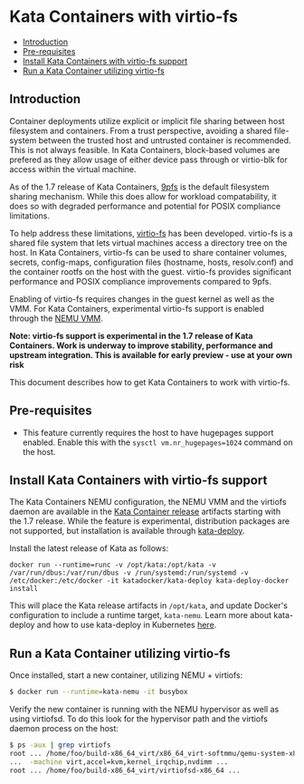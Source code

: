 # Kata Containers with virtio-fs

- [Introduction](#introduction)
- [Pre-requisites](#pre-requisites)
- [Install Kata Containers with virtio-fs support](#install-kata-containers-with-virtio-fs-support)
- [Run a Kata Container utilizing virtio-fs](#run-a-kata-container-utilizing-virtio-fs)

## Introduction

Container deployments utilize explicit or implicit file sharing between host filesystem and containers. From a trust perspective, avoiding a shared file-system between the trusted host and untrusted container is recommended. This is not always feasible. In Kata Containers, block-based volumes are prefered as they allow usage of either device pass through or virtio-blk for access within the virtual machine.

As of the 1.7 release of Kata Containers, [9pfs](https://www.kernel.org/doc/Documentation/filesystems/9p.txt) is the default filesystem sharing mechanism. While this does allow for workload compatability, it does so with degraded performance and potential for POSIX compliance limitations.

To help address these limitations, [virtio-fs](https://virtio-fs.gitlab.io/) has been developed. virtio-fs is a shared file system that lets virtual machines access a directory tree on the host. In Kata Containers, virtio-fs can be used to share container volumes, secrets, config-maps, configuration files (hostname, hosts, resolv.conf) and the container rootfs on the host with the guest.  virtio-fs provides significant performance and POSIX compliance improvements compared to 9pfs.

Enabling of virtio-fs requires changes in the guest kernel as well as the VMM. For Kata Containers, experimental virtio-fs support is enabled through the [NEMU VMM](https://github.com/intel/nemu).

**Note: virtio-fs support is experimental in the 1.7 release of Kata Containers. Work is underway to improve stability, performance and upstream integration. This is available for early preview - use at your own risk**

This document describes how to get Kata Containers to work with virtio-fs.

## Pre-requisites

* This feature currently requires the host to have hugepages support enabled. Enable this with the `sysctl vm.nr_hugepages=1024` command on the host.

## Install Kata Containers with virtio-fs support

The Kata Containers NEMU configuration, the NEMU VMM and the virtiofs daemon are available in the [Kata Container release](https://github.com/kata-containers/runtime/releases) artifacts starting with the 1.7 release. While the feature is experimental, distribution packages are not supported, but installation is available through [kata-deploy](https://github.com/kata-containers/packaging/tree/master/kata-deploy).

Install the latest release of Kata as follows:
```
docker run --runtime=runc -v /opt/kata:/opt/kata -v /var/run/dbus:/var/run/dbus -v /run/systemd:/run/systemd -v /etc/docker:/etc/docker -it katadocker/kata-deploy kata-deploy-docker install
```

This will place the Kata release artifacts in `/opt/kata`, and update Docker's configuration to include a runtime target, `kata-nemu`. Learn more about kata-deploy and how to use kata-deploy in Kubernetes [here](https://github.com/kata-containers/packaging/tree/master/kata-deploy#kubernetes-quick-start).


## Run a Kata Container utilizing virtio-fs

Once installed, start a new container, utilizing NEMU + virtiofs:
```bash
$ docker run --runtime=kata-nemu -it busybox
```

Verify the new container is running with the NEMU hypervisor as well as using virtiofsd. To do this look for the hypervisor path and the virtiofs daemon process on the host:
```bash
$ ps -aux | grep virtiofs
root ... /home/foo/build-x86_64_virt/x86_64_virt-softmmu/qemu-system-x86_64_virt
...  -machine virt,accel=kvm,kernel_irqchip,nvdimm ...
root ... /home/foo/build-x86_64_virt/virtiofsd-x86_64 ...
```
